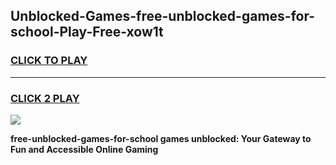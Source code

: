 
## Unblocked-Games-free-unblocked-games-for-school-Play-Free-xow1t
<h3>
<a href="https://premium76.site?title=free-unblocked-games-for-school&ref=19M">CLICK TO PLAY</a></h3>
<hr>

<h3>
<a href="https://premium76.site?title=free-unblocked-games-for-school&ref=19M">CLICK 2 PLAY</a>
  
</h3>

<a href="https://premium76.site?title=free-unblocked-games-for-school&ref=19M"><img src="https://clearcache.store/games.png"></a>


**free-unblocked-games-for-school games unblocked: Your Gateway to Fun and Accessible Online Gaming**
